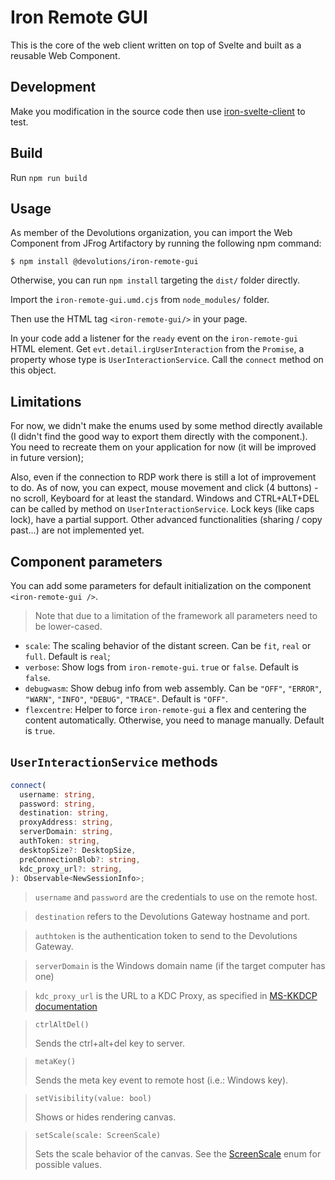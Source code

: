 # Iron Remote GUI

This is the core of the web client written on top of Svelte and built as a reusable Web Component.

## Development

Make you modification in the source code then use [iron-svelte-client](../iron-svelte-client) to test.

## Build

Run `npm run build`

## Usage

As member of the Devolutions organization, you can import the Web Component from JFrog Artifactory by running the following npm command:

```shell
$ npm install @devolutions/iron-remote-gui
```

Otherwise, you can run `npm install` targeting the `dist/` folder directly.

Import the `iron-remote-gui.umd.cjs` from `node_modules/` folder.

Then use the HTML tag `<iron-remote-gui/>` in your page.

In your code add a listener for the `ready` event on the `iron-remote-gui` HTML element.
Get `evt.detail.irgUserInteraction` from the `Promise`, a property whose type is `UserInteractionService`.
Call the `connect` method on this object.

## Limitations

For now, we didn't make the enums used by some method directly available (I didn't find the good way to export them directly with the component.).
You need to recreate them on your application for now (it will be improved in future version);

Also, even if the connection to RDP work there is still a lot of improvement to do.
As of now, you can expect, mouse movement and click (4 buttons) - no scroll, Keyboard for at least the standard.
Windows and CTRL+ALT+DEL can be called by method on `UserInteractionService`.
Lock keys (like caps lock), have a partial support.
Other advanced functionalities (sharing / copy past...) are not implemented yet.

## Component parameters

You can add some parameters for default initialization on the component `<iron-remote-gui />`.

> Note that due to a limitation of the framework all parameters need to be lower-cased.

- `scale`: The scaling behavior of the distant screen. Can be `fit`, `real` or `full`. Default is `real`;
- `verbose`: Show logs from `iron-remote-gui`. `true` or `false`. Default is `false`.
- `debugwasm`: Show debug info from web assembly. Can be `"OFF"`, `"ERROR"`, `"WARN"`, `"INFO"`, `"DEBUG"`, `"TRACE"`. Default is `"OFF"`.
- `flexcentre`: Helper to force `iron-remote-gui` a flex and centering the content automatically. Otherwise, you need to manage manually. Default is `true`.

## `UserInteractionService` methods

```ts
connect(
  username: string,
  password: string,
  destination: string,
  proxyAddress: string,
  serverDomain: string,
  authToken: string,
  desktopSize?: DesktopSize,
  preConnectionBlob?: string,
  kdc_proxy_url?: string,
): Observable<NewSessionInfo>;
```

> `username` and `password` are the credentials to use on the remote host.

> `destination` refers to the Devolutions Gateway hostname and port.

> `authtoken` is the authentication token to send to the Devolutions Gateway.

> `serverDomain` is the Windows domain name (if the target computer has one)

> `kdc_proxy_url` is the URL to a KDC Proxy, as specified in [MS-KKDCP documentation](https://learn.microsoft.com/en-us/openspecs/windows_protocols/ms-kkdcp/5bcebb8d-b747-4ee5-9453-428aec1c5c38)

> `ctrlAltDel()`
>
> Sends the ctrl+alt+del key to server.

> `metaKey()`
>
> Sends the meta key event to remote host (i.e.: Windows key).

> `setVisibility(value: bool)`
>
> Shows or hides rendering canvas.

> `setScale(scale: ScreenScale)`
>
> Sets the scale behavior of the canvas.
> See the [ScreenScale](./src/services/user-interaction-service.ts) enum for possible values.
